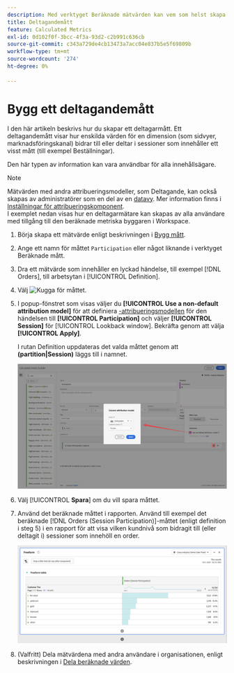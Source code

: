 ```yaml
---
description: Med verktyget Beräknade mätvärden kan vem som helst skapa ett deltagandemått.
title: Deltagandemått
feature: Calculated Metrics
exl-id: 0d102f0f-3bcc-4f3a-93d2-c2b991c636cb
source-git-commit: c343a729de4cb13473a7acc04e837b5e5f69809b
workflow-type: tm+mt
source-wordcount: '274'
ht-degree: 0%

---
```


# Bygg ett deltagandemått

I den här artikeln beskrivs hur du skapar ett deltagarmått. Ett deltagandemått visar hur enskilda värden för en dimension (som sidvyer, marknadsföringskanal) bidrar till eller deltar i sessioner som innehåller ett visst mått (till exempel Beställningar).

Den här typen av information kan vara användbar för alla innehållsägare.

>[!NOTE]
>
>Mätvärden med andra attribueringsmodeller, som Deltagande, kan också skapas av administratörer som en del av en [datavy](https://experienceleague.adobe.com/docs/analytics-platform/using/cja-dataviews/data-views.html). Mer information finns i [Inställningar för attribueringskomponent](../../../data-views/component-settings/attribution.md).<br/>I exemplet nedan visas hur en deltagarmätare kan skapas av alla användare med tillgång till den beräknade metriska byggaren i Workspace.


1. Börja skapa ett mätvärde enligt beskrivningen i [Bygg mått](/help/components/calc-metrics/cm-workflow/cm-build-metrics.md).
1. Ange ett namn för måttet `Participation` eller något liknande i verktyget Beräknade mått.
1. Dra ett mätvärde som innehåller en lyckad händelse, till exempel [!DNL Orders], till arbetsytan i [!UICONTROL Definition].
1. Välj ![Kugga](https://spectrum.adobe.com/static/icons/workflow_18/Smock_Settings_18_N.svg) för måttet.
1. I popup-fönstret som visas väljer du **[!UICONTROL Use a non-default attribution model]** för att definiera [-attribueringsmodellen](/help/components/calc-metrics/cm-workflow/m-metric-type-alloc.md) för den händelsen till **[!UICONTROL Participation]** och väljer **[!UICONTROL Session]** för [!UICONTROL Lookback window]. Bekräfta genom att välja **[!UICONTROL Apply]**.

   I rutan Definition uppdateras det valda måttet genom att **(partition|Session)** läggs till i namnet.

   ![Popup-meny för kolumnattribueringsmodell som visar deltagande som vald modell och session för fönstret Sök efter.](assets/participation-setup.png)



1. Välj [!UICONTROL **Spara**] om du vill spara måttet.
1. Använd det beräknade måttet i rapporten. Använd till exempel det beräknade [!DNL Orders (Session Participation)]-måttet (enligt definition i steg 5) i en rapport för att visa vilken kundnivå som bidragit till (eller deltagit i) sessioner som innehöll en order.

   ![Frihandsregister med kundnivå och beställningar.](assets/participation-pages-customer-tier.png)

1. (Valfritt) Dela mätvärdena med andra användare i organisationen, enligt beskrivningen i [Dela beräknade värden](/help/components/calc-metrics/cm-workflow/cm-sharing.md).
